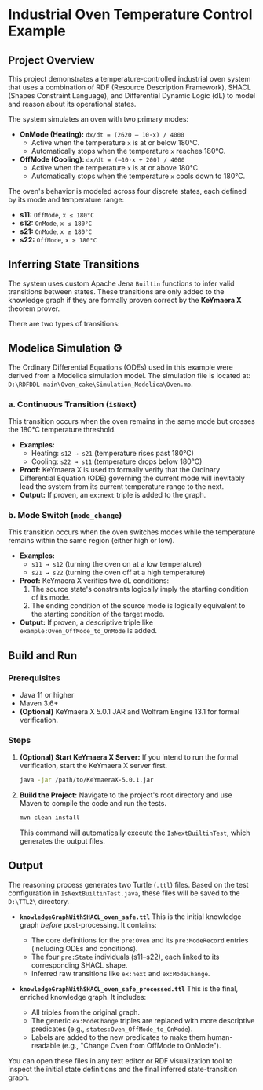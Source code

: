 # Industrial Oven Temperature Control Example

## Project Overview

This project demonstrates a temperature-controlled industrial oven system that uses a combination of RDF (Resource Description Framework), SHACL (Shapes Constraint Language), and Differential Dynamic Logic (dL) to model and reason about its operational states.

The system simulates an oven with two primary modes:
- **OnMode (Heating):** `dx/dt = (2620 – 10·x) / 4000`
    - Active when the temperature `x` is at or below 180°C.
    - Automatically stops when the temperature `x` reaches 180°C.
- **OffMode (Cooling):** `dx/dt = (–10·x + 200) / 4000`
    - Active when the temperature `x` is at or above 180°C.
    - Automatically stops when the temperature `x` cools down to 180°C.

The oven's behavior is modeled across four discrete states, each defined by its mode and temperature range:
- **s11:** `OffMode`, `x ≤ 180°C`
- **s12:** `OnMode`, `x ≤ 180°C`
- **s21:** `OnMode`, `x ≥ 180°C`
- **s22:** `OffMode`, `x ≥ 180°C`

## Inferring State Transitions

The system uses custom Apache Jena `Builtin` functions to infer valid transitions between states. These transitions are only added to the knowledge graph if they are formally proven correct by the **KeYmaera X** theorem prover.

There are two types of transitions:

## Modelica Simulation ⚙️
The Ordinary Differential Equations (ODEs) used in this example were derived from a Modelica simulation model. The simulation file is located at: `D:\RDFDDL-main\Oven_cake\Simulation_Modelica\Oven.mo`.

### a. Continuous Transition (`isNext`)
This transition occurs when the oven remains in the same mode but crosses the 180°C temperature threshold.
- **Examples:**
    - Heating: `s12 → s21` (temperature rises past 180°C)
    - Cooling: `s22 → s11` (temperature drops below 180°C)
- **Proof:** KeYmaera X is used to formally verify that the Ordinary Differential Equation (ODE) governing the current mode will inevitably lead the system from its current temperature range to the next.
- **Output:** If proven, an `ex:next` triple is added to the graph.

### b. Mode Switch (`mode_change`)
This transition occurs when the oven switches modes while the temperature remains within the same region (either high or low).
- **Examples:**
    - `s11 → s12` (turning the oven on at a low temperature)
    - `s21 → s22` (turning the oven off at a high temperature)
- **Proof:** KeYmaera X verifies two dL conditions:
    1. The source state's constraints logically imply the starting condition of its mode.
    2. The ending condition of the source mode is logically equivalent to the starting condition of the target mode.
- **Output:** If proven, a descriptive triple like `example:Oven_OffMode_to_OnMode` is added.

## Build and Run

### Prerequisites
- Java 11 or higher
- Maven 3.6+
- **(Optional)** KeYmaera X 5.0.1 JAR and Wolfram Engine 13.1 for formal verification.

### Steps
1.  **(Optional) Start KeYmaera X Server:**
    If you intend to run the formal verification, start the KeYmaera X server first.
    ```bash
    java -jar /path/to/KeYmaeraX-5.0.1.jar
    ```


2.  **Build the Project:**
    Navigate to the project's root directory and use Maven to compile the code and run the tests.
    ```bash
    mvn clean install
    ```
    This command will automatically execute the `IsNextBuiltinTest`, which generates the output files.

## Output

The reasoning process generates two Turtle (`.ttl`) files. Based on the test configuration in `IsNextBuiltinTest.java`, these files will be saved to the `D:\TTL2\` directory.

-   **`knowledgeGraphWithSHACL_oven_safe.ttl`**
    This is the initial knowledge graph *before* post-processing. It contains:
    -   The core definitions for the `pre:Oven` and its `pre:ModeRecord` entries (including ODEs and conditions).
    -   The four `pre:State` individuals (s11–s22), each linked to its corresponding SHACL shape.
    -   Inferred raw transitions like `ex:next` and `ex:ModeChange`.

-   **`knowledgeGraphWithSHACL_oven_safe_processed.ttl`**
    This is the final, enriched knowledge graph. It includes:
    -   All triples from the original graph.
    -   The generic `ex:ModeChange` triples are replaced with more descriptive predicates (e.g., `states:Oven_OffMode_to_OnMode`).
    -   Labels are added to the new predicates to make them human-readable (e.g., "Change Oven from OffMode to OnMode").

You can open these files in any text editor or RDF visualization tool to inspect the initial state definitions and the final inferred state-transition graph.